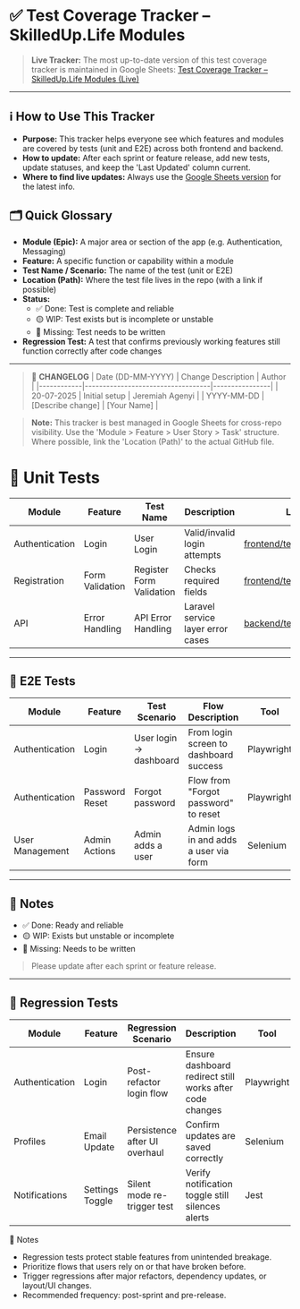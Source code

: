# ✅ Test Coverage Tracker – SkilledUp.Life Modules

> **Live Tracker:** The most up-to-date version of this test coverage tracker is maintained in Google Sheets: [Test Coverage Tracker – SkilledUp.Life Modules (Live)](https://docs.google.com/spreadsheets/d/1q2xA4L0VjMm7GEi-NSbk-X55E4FXBHt9O2PLc0jlqhk/edit?usp=sharing)

---

## ℹ️ How to Use This Tracker
- **Purpose:** This tracker helps everyone see which features and modules are covered by tests (unit and E2E) across both frontend and backend.
- **How to update:** After each sprint or feature release, add new tests, update statuses, and keep the 'Last Updated' column current.
- **Where to find live updates:** Always use the [Google Sheets version](https://docs.google.com/spreadsheets/d/1q2xA4L0VjMm7GEi-NSbk-X55E4FXBHt9O2PLc0jlqhk/edit?usp=sharing) for the latest info.

## 🗂️ Quick Glossary
- **Module (Epic):** A major area or section of the app (e.g. Authentication, Messaging)
- **Feature:** A specific function or capability within a module
- **Test Name / Scenario:** The name of the test (unit or E2E)
- **Location (Path):** Where the test file lives in the repo (with a link if possible)
- **Status:**
  - ✅ Done: Test is complete and reliable
  - 🟡 WIP: Test exists but is incomplete or unstable
  - 🔴 Missing: Test needs to be written
- **Regression Test:** A test that confirms previously working features still function correctly after code changes

---

> 📝 **CHANGELOG**
>| Date (DD-MM-YYYY) | Change Description                | Author         |
>|------------|-----------------------------------|----------------|
>| 20-07-2025 | Initial setup                     | Jeremiah Agenyi    |
>| YYYY-MM-DD | [Describe change]                 | [Your Name]    |

> **Note:** This tracker is best managed in Google Sheets for cross-repo visibility. Use the 'Module > Feature > User Story > Task' structure. Where possible, link the 'Location (Path)' to the actual GitHub file.

# 🧪 Unit Tests

| Module         | Feature         | Test Name               | Description                                 | Location (Path)                                   | Status   | Last Updated |
|---------------|-----------------|------------------------|---------------------------------------------|---------------------------------------------------|----------|--------------|
| Authentication | Login           | User Login              | Valid/invalid login attempts                | [frontend/tests/unit/Login.spec.js](https://github.com/skilleduplife/frontend/blob/main/tests/unit/Login.spec.js) | ✅ Done  | 2024-06-07   |
| Registration   | Form Validation | Register Form Validation| Checks required fields                      | [frontend/tests/unit/Register.spec.js](https://github.com/skilleduplife/frontend/blob/main/tests/unit/Register.spec.js) | 🟡 WIP   | 2024-06-06   |
| API            | Error Handling  | API Error Handling      | Laravel service layer error cases           | [backend/tests/UserServiceTest.php](https://github.com/skilleduplife/backend/blob/main/tests/UserServiceTest.php) | 🔴 Missing| 2024-06-01   |

---

## 🚀 E2E Tests

| Module         | Feature         | Test Scenario          | Flow Description                            | Tool       | Status   | Last Updated | Location (Path)                                   |
|---------------|-----------------|------------------------|----------------------------------------------|------------|----------|--------------|---------------------------------------------------|
| Authentication | Login           | User login → dashboard | From login screen to dashboard success      | Playwright | ✅ Done  | 2024-06-07   | [frontend/tests/e2e/login.spec.js](https://github.com/skilleduplife/frontend/blob/main/tests/e2e/login.spec.js) |
| Authentication | Password Reset  | Forgot password        | Flow from "Forgot password" to reset        | Playwright | 🔴 Missing| 2024-06-01   | [frontend/tests/e2e/forgot-password.spec.js](https://github.com/skilleduplife/frontend/blob/main/tests/e2e/forgot-password.spec.js) |
| User Management| Admin Actions   | Admin adds a user      | Admin logs in and adds a user via form      | Selenium   | 🟡 WIP   | 2024-06-06   | [frontend/tests/e2e/admin-add-user.spec.js](https://github.com/skilleduplife/frontend/blob/main/tests/e2e/admin-add-user.spec.js) |

---

## 📌 Notes
- ✅ Done: Ready and reliable
- 🟡 WIP: Exists but unstable or incomplete
- 🔴 Missing: Needs to be written

> Please update after each sprint or feature release.

---

## 🧪 Regression Tests

| Module        | Feature         | Regression Scenario         | Description                                           | Tool       | Status     | Last Updated | Location (Path)                       |
|---------------|-----------------|-----------------------------|--------------------------------------------------------|------------|------------|---------------|--------------------------------------|
| Authentication| Login           | Post-refactor login flow    | Ensure dashboard redirect still works after code changes | Playwright | ✅ Done     | 2025-07-29    | frontend/tests/e2e/login-regression.spec.js |
| Profiles       | Email Update    | Persistence after UI overhaul| Confirm updates are saved correctly                   | Selenium   | 🟡 WIP      | 2025-07-29    | frontend/tests/e2e/profile-email.spec.js    |
| Notifications  | Settings Toggle | Silent mode re-trigger test | Verify notification toggle still silences alerts      | Jest       | 🔴 Missing  | 2025-07-29    | backend/tests/NotificationTest.php         |

📌 Notes

- Regression tests protect stable features from unintended breakage.
- Prioritize flows that users rely on or that have broken before.
- Trigger regressions after major refactors, dependency updates, or layout/UI changes.
- Recommended frequency: post-sprint and pre-release.
